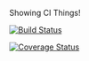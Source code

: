 Showing CI Things!

[![Build Status](https://travis-ci.org/karudedios/angular-jest.svg?branch=master)](https://travis-ci.org/karudedios/angular-jest)

[![Coverage Status](https://coveralls.io/repos/github/karudedios/angular-jest/badge.svg)](https://coveralls.io/github/karudedios/angular-jest)
